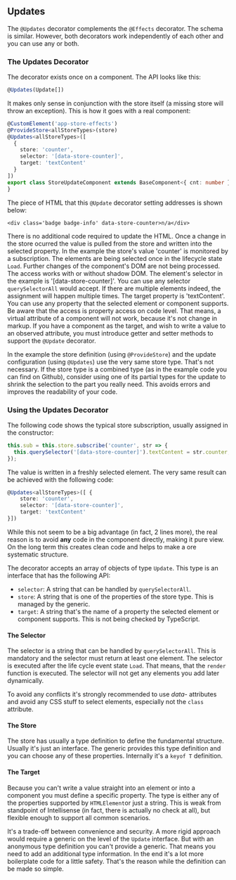 ## Updates

The `@Updates` decorator complements the `@Effects` decorator. The schema is similar. However, both decorators work independently of each other and you can use any or both.

### The Updates Decorator

The decorator exists once on a component. The API looks like this:

~~~ts
@Updates(Update[])
~~~

It makes only sense in conjunction with the store itself (a missing store will throw an exception). This is how it goes with a real component:

~~~ts
@CustomElement('app-store-effects')
@ProvideStore<allStoreTypes>(store)
@Updates<allStoreTypes>([
  {
    store: 'counter',
    selector: '[data-store-counter]',
    target: 'textContent'
  }
])
export class StoreUpdateComponent extends BaseComponent<{ cnt: number }> implements IStore<allStoreTypes> {
}
~~~

The piece of HTML that this `@Update` decorator setting addresses is shown below:

~~~tsx
<div class='badge badge-info' data-store-counter>n/a</div>
~~~

There is no additional code required to update the HTML. Once a change in the store ocurred the value is pulled from the store and written into the selected property. In the example the store's value 'counter' is monitored by a subscription. The elements are being selected once in the lifecycle state `Load`. Further changes of the component's DOM are not being processed. The access works with or without shadow DOM. The element's selector in the example is '[data-store-counter]'. You can use any selector `querySelectorAll` would accept. If there are multiple elements indeed, the assignment will happen multiple times. The target property is 'textContent'. You can use any property that the selected element or component supports. Be aware that the access is property access on code level. That means, a virtual attribute of a component will not work, because it's not change in markup. If you have a component as the target, and wish to write a value to an observed attribute, you must introduce getter and setter methods to support the `@Update` decorator.

In the example the store definition (using `@ProvideStore`) and the update configuration (using `@Updates`) use the very same store type. That's not necessary. If the store type is a combined type (as in the example code you can find on Github), consider using one of its partial types for the update to shrink the selection to the part you really need. This avoids errors and improves the readability of your code.

### Using the Updates Decorator

The following code shows the typical store subscription, usually assigned in the constructor:

~~~ts
this.sub = this.store.subscribe('counter', str => {
  this.querySelector('[data-store-counter]').textContent = str.counter;
});
~~~

The value is written in a freshly selected element. The very same result can be achieved with the following code:

~~~ts
@Updates<allStoreTypes>([ {
    store: 'counter',
    selector: '[data-store-counter]',
    target: 'textContent'
}])
~~~

While this not seem to be a big advantage (in fact, 2 lines more), the real reason is to avoid **any** code in the component directly, making it pure view. On the long term this creates clean code and helps to make a  ore systematic structure.

The decorator accepts an array of objects of type `Update`. This type is an interface that has the following API:

* `selector`: A string that can be handled by `querySelectorAll`.
* `store`: A string that is one of the properties of the store type. This is managed by the generic.
* `target`: A string that's the name of a property the selected element or component supports. This is not being checked by TypeScript.

#### The Selector

The selector is a string that can be handled by `querySelectorAll`. This is mandatory and the selector must return at least one element. The selector is executed after the life cycle event state `Load`. That means, that the `render` function is executed. The selector will not get any elements you add later dynamically.

To avoid any conflicts it's strongly recommended to use *data-* attributes and avoid any CSS stuff to select elements, especially not the `class` attribute.

#### The Store

The store has usually a type definition to define the fundamental structure. Usually it's just an interface. The generic provides this type definition and you can choose any of these properties. Internally it's a `keyof T` definition.

#### The Target

Because you can't write a value straight into an element or into a component you must define a specific property. The type is either any of the properties supported by `HTMLElement`or just a string. This is weak from standpoint of Intellisense (in fact, there is actually no check at all), but flexible enough to support all common scenarios.

It's a trade-off between convenience and security. A more rigid approach would require a generic on the level of the `Update` interface. But with an anonymous type definition you can't provide a generic. That means you need to add an additional type information. In the end it's a lot more boilerplate code for a little safety. That's the reason while the definition can be made so simple.

